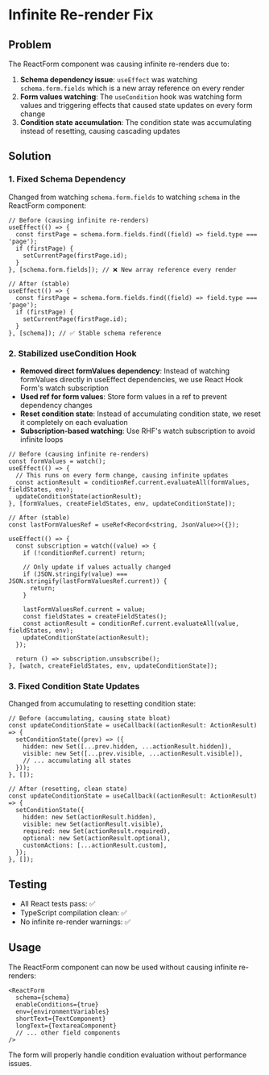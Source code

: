 # Infinite Re-render Fix

## Problem
The ReactForm component was causing infinite re-renders due to:

1. **Schema dependency issue**: `useEffect` was watching `schema.form.fields` which is a new array reference on every render
2. **Form values watching**: The `useCondition` hook was watching form values and triggering effects that caused state updates on every form change
3. **Condition state accumulation**: The condition state was accumulating instead of resetting, causing cascading updates

## Solution

### 1. Fixed Schema Dependency
Changed from watching `schema.form.fields` to watching `schema` in the ReactForm component:

```tsx
// Before (causing infinite re-renders)
useEffect(() => {
  const firstPage = schema.form.fields.find((field) => field.type === 'page');
  if (firstPage) {
    setCurrentPage(firstPage.id);
  }
}, [schema.form.fields]); // ❌ New array reference every render

// After (stable)
useEffect(() => {
  const firstPage = schema.form.fields.find((field) => field.type === 'page');
  if (firstPage) {
    setCurrentPage(firstPage.id);
  }
}, [schema]); // ✅ Stable schema reference
```

### 2. Stabilized useCondition Hook
- **Removed direct formValues dependency**: Instead of watching formValues directly in useEffect dependencies, we use React Hook Form's watch subscription
- **Used ref for form values**: Store form values in a ref to prevent dependency changes
- **Reset condition state**: Instead of accumulating condition state, we reset it completely on each evaluation
- **Subscription-based watching**: Use RHF's watch subscription to avoid infinite loops

```tsx
// Before (causing infinite re-renders)
const formValues = watch();
useEffect(() => {
  // This runs on every form change, causing infinite updates
  const actionResult = conditionRef.current.evaluateAll(formValues, fieldStates, env);
  updateConditionState(actionResult);
}, [formValues, createFieldStates, env, updateConditionState]);

// After (stable)
const lastFormValuesRef = useRef<Record<string, JsonValue>>({});

useEffect(() => {
  const subscription = watch((value) => {
    if (!conditionRef.current) return;

    // Only update if values actually changed
    if (JSON.stringify(value) === JSON.stringify(lastFormValuesRef.current)) {
      return;
    }

    lastFormValuesRef.current = value;
    const fieldStates = createFieldStates();
    const actionResult = conditionRef.current.evaluateAll(value, fieldStates, env);
    updateConditionState(actionResult);
  });

  return () => subscription.unsubscribe();
}, [watch, createFieldStates, env, updateConditionState]);
```

### 3. Fixed Condition State Updates
Changed from accumulating to resetting condition state:

```tsx
// Before (accumulating, causing state bloat)
const updateConditionState = useCallback((actionResult: ActionResult) => {
  setConditionState((prev) => ({
    hidden: new Set([...prev.hidden, ...actionResult.hidden]),
    visible: new Set([...prev.visible, ...actionResult.visible]),
    // ... accumulating all states
  }));
}, []);

// After (resetting, clean state)
const updateConditionState = useCallback((actionResult: ActionResult) => {
  setConditionState({
    hidden: new Set(actionResult.hidden),
    visible: new Set(actionResult.visible),
    required: new Set(actionResult.required),
    optional: new Set(actionResult.optional),
    customActions: [...actionResult.custom],
  });
}, []);
```

## Testing
- All React tests pass: ✅
- TypeScript compilation clean: ✅
- No infinite re-render warnings: ✅

## Usage
The ReactForm component can now be used without causing infinite re-renders:

```tsx
<ReactForm
  schema={schema}
  enableConditions={true}
  env={environmentVariables}
  shortText={TextComponent}
  longText={TextareaComponent}
  // ... other field components
/>
```

The form will properly handle condition evaluation without performance issues.
